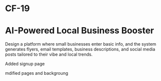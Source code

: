 # CF-19
<h1>AI-Powered Local Business Booster</h1>
<P>Design a platform where small businesses
enter basic info, and the system generates
flyers, email templates, business descriptions,
and social media posts tailored to their vibe
and local trends.</P>

<p> Added signup page</p>
<p> mdified pages and backgroung</p>